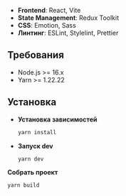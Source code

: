 - **Frontend**: React, Vite
- **State Management**: Redux Toolkit
- **CSS**: Emotion, Sass
- **Линтинг**: ESLint, Stylelint, Prettier

## Требования

- Node.js >= 16.x
- Yarn >= 1.22.22

## Установка

- **Установка зависимостей**
  ```bash
  yarn install

- **Запуск dev**
  ```bash
  yarn dev

**Собрать проект**
  ```bash
  yarn build

  

